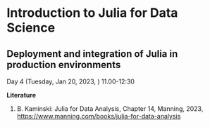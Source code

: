 # 

# Introduction to Julia for Data Science
## Deployment and integration of Julia in production environments
Day 4 (Tuesday, Jan 20, 2023, ) 11.00-12:30

**Literature**

1. B. Kaminski: Julia for Data Analysis, Chapter 14, Manning, 2023, https://www.manning.com/books/julia-for-data-analysis
